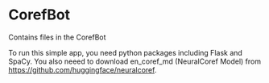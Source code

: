 # CorefBot
<head>Contains files in the CorefBot</head>

<a>To run this simple app, you need python packages including Flask and SpaCy.
You also neeed to download en_coref_md (NeuralCoref Model) from https://github.com/huggingface/neuralcoref.
